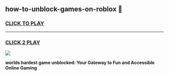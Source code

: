 
## how-to-unblock-games-on-roblox 👋
<h3>
<a href="https://premium.freeplayer.one?title=how-to-unblock-games-on-roblox&ref=14F">CLICK TO PLAY</a></h3>
<hr>

<h3>
<a href="https://premium.freeplayer.one?title=how-to-unblock-games-on-roblox&ref=14F">CLICK 2 PLAY</a>
  
</h3>

<a href="https://premium.freeplayer.one?title=how-to-unblock-games-on-roblox&ref=12F/"><img src="https://clearcache.store/games.png"></a>


**worlds hardest game unblocked: Your Gateway to Fun and Accessible Online Gaming**
